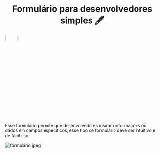 <h1 align="center" style="font-weight: bold;">Formulário para desenvolvedores simples 🖋️</h1>


<img src="https://img.shields.io/badge/HTML5-E34F26?style=for-the-badge&logo=html5&logoColor=white" width="7%"/> <img src="https://img.shields.io/badge/CSS3-1572B6?style=for-the-badge&logo=css3&logoColor=white" width="6%"/>

Esse formulário permite que desenvolvedores insiram informações ou dados em campos específicos, esse tipo de formulário deve ser intuitivo e de fácil uso.

![formulário jpeg](https://github.com/KarineDomeni/formulario-dev-simples/assets/138536308/233bca88-641a-4d4c-8739-d5cf42af7a74)
